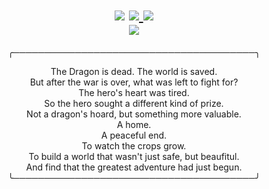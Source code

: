 <h1 align="center">
  <img src="https://cdn.modrinth.com/data/cached_images/a6c1a4958335625aa16ce01d6e1aa0453b97a583.png">
  <a href="https://modrinth.com/modpack/a-peaceful-end">
    <img src="https://img.shields.io/badge/%20-modrinth-grey?style=for-the-badge&logo=modrinth&logoColor=white&label=%20&labelColor=%2300AF5C">
  </a>
  <a href="https://github.com/ItsOnlyValerie/A-Peaceful-End">
    <img src="https://img.shields.io/badge/%20github-white?style=for-the-badge&logo=github&label=%20&labelColor=black&color=grey">
  </a>
  <br>
  <a href="https://discord.gg/XgXysks23W">
    <img src="https://img.shields.io/discord/1306947841335492639?style=for-the-badge&logo=discord&logoColor=white&label=discord&labelColor=%235865F2&color=grey">
  </a>
</h1>
<div align="center">
  ╭───────────────────────────────────────╮
  
  The Dragon is dead. The world is saved.\
  But after the war is over, what was left to fight for?\
  The hero's heart was tired.\
  So the hero sought a different kind of prize.\
  Not a dragon's hoard, but something more valuable.\
  A home.\
  A peaceful end.\
  To watch the crops grow.\
  To build a world that wasn't just safe, but beaufitul.\
  And find that the greatest adventure had just begun.\
  ╰───────────────────────────────────────╯
</div>
